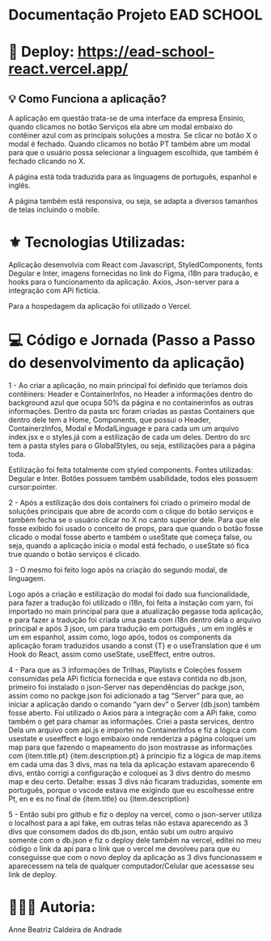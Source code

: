 # Documentação Projeto EAD SCHOOL


# 🚀 Deploy: https://ead-school-react.vercel.app/



##  💡 Como Funciona a aplicação? 
A aplicação em questão trata-se de uma interface da empresa Ensinio, quando clicamos no botão Serviços ela abre um modal embaixo do contêiner azul com as principais soluções a mostra. Se clicar no botão X o modal é fechado. Quando clicamos no botão PT também abre um modal para que o usuário possa selecionar a linguagem escolhida, que também é fechado clicando no X. 



A página está toda traduzida para as linguagens de português, espanhol e inglês. 



A página também está responsiva, ou seja, se adapta a diversos tamanhos de telas incluindo o mobile. 


#  ⚜️ Tecnologias Utilizadas: 


Aplicação desenvolvia com React com Javascript, StyledComponents, fonts Degular e Inter, imagens fornecidas no link do Figma, i18n para tradução, e hooks para o funcionamento da aplicação. Axios, Json-server para a integração com APi fictícia. 

Para a hospedagem da aplicação foi utilizado o Vercel. 



#  💻 Código e Jornada (Passo a Passo do desenvolvimento da aplicação) 


1 - Ao criar a aplicação, no main principal foi definido que teríamos dois contêiners: Header e ContainerInfos, no Header a informações dentro do background azul que ocupa 50% da página e no containerinfos as outras informações. Dentro da pasta src foram criadas as pastas Containers que dentro dele tem a Home, Components, que possui o Header, ContainerzInfos, Modal e ModalLinguage e para cada um um arquivo index.jsx e o styles.já com a estilização de cada um deles. Dentro do src tem a pasta styles para o GlobalStyles, ou seja, estilizações para a página toda. 



Estilização foi feita totalmente com styled components. Fontes utilizadas: Degular e Inter.  Botões possuem também usabilidade, todos eles possuem cursor:pointer. 



2 - Após a estilização dos dois containers foi criado o primeiro modal de soluções principais que abre de acordo com o clique do botão serviços e também fecha se o usuário clicar no X no canto superior dele. Para que ele fosse exibido foi usado o conceito de props, para que quando o botão fosse clicado o modal fosse aberto e também o useState que começa false, ou seja, quando a aplicação inicia o modal está fechado, o useState só fica true quando o botão serviços é clicado. 



3 - O mesmo foi feito logo após na criação do segundo modal, de linguagem. 

Logo após a criação e estilização do modal foi dado sua funcionalidade, para fazer a tradução foi utilizado o i18n, foi feita a instação com yarn, foi importado no main principal para que a atualização pegasse toda aplicação, e para fazer a tradução foi criada uma pasta com i18n dentro dela o arquivo principal e após 3 json, um para tradução em português , um em inglês e um em espanhol, assim como, logo após, todos os components da aplicação foram traduzidos usando a const  {T} e o useTranslation que é um Hook do React, assim como useState, useEffect, entre outros. 



4 -  Para que as 3 informações de Trilhas, Playlists e Coleções fossem consumidas pela APi fictícia fornecida e que estava contida no db.json, primeiro foi instalado o json-Server nas dependências do packge.json, assim como no packge.json foi adicionado a tag “Server” para que, ao iniciar a aplicação dando o comando “yarn dev” o Server (db.json) também fosse aberto. Foi utilizado o Axios para a integração com a APi fake, como também o get para chamar as informações. Criei a pasta services, dentro Dela um arquivo com api.js e importei no ContainerInfos e fiz a lógica com usestate e useeffect e logo embaixo onde renderiza a página coloquei um map para que fazendo o mapeamento do json mostrasse as informações com {item.title.pt} {item.description.pt} à príncipio fiz a lógica de map.items em cada uma das 3 divs, mas na tela da aplicação estavam aparecendo 6 divs, então corrigi a configuração e coloquei as 3 divs dentro do mesmo map e deu certo. Detalhe: essas 3 divs não ficaram traduzidas, somente em português, porque o vscode estava me exigindo que eu escolhesse entre Pt, en e es no final de {item.title} ou {item.description} 



5 - Então subi pro github e fiz o deploy na vercel, como o json-server utiliza o localhost para a api fake, em outras telas não estava aparecendo as 3 divs que consomem dados do db.json, então subi um outro arquivo somente com o db.json e fiz o deploy dele também na vercel, editei no meu código o link da api para o link que o vercel me devolveu para que eu conseguisse que com o novo deploy da aplicação as 3 divs funcionassem e aparecessem na tela de qualquer computador/Celular que acessasse seu link de deploy. 


# 👩🏻‍💻 Autoria: 



Anne Beatriz Caldeira de Andrade
